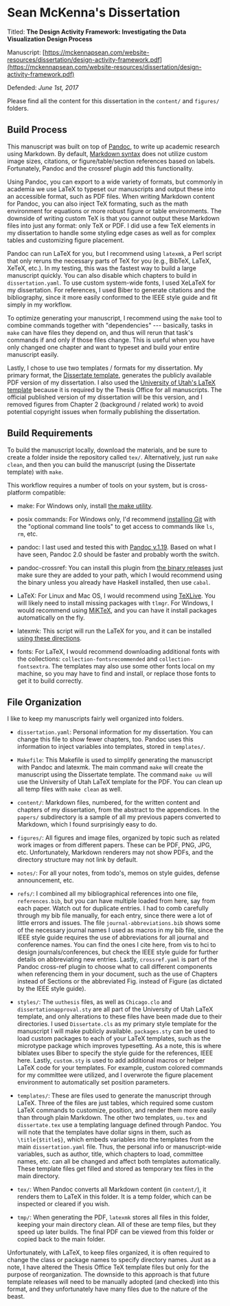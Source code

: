 # Sean McKenna's Dissertation

Titled: **The Design Activity Framework: Investigating the Data Visualization Design Process**


Manuscript: [https://mckennapsean.com/website-resources/dissertation/design-activity-framework.pdf](https://mckennapsean.com/website-resources/dissertation/design-activity-framework.pdf)


Defended: _June 1st, 2017_


Please find all the content for this dissertation in the `content/` and `figures/` folders.



## Build Process

This manuscript was built on top of [Pandoc](https://pandoc.org/), to write up
academic research using Markdown. By default,
[Markdown syntax](https://github.com/adam-p/markdown-here/wiki/Markdown-Cheatsheet)
does not utilize custom image sizes, citations, or figure/table/section
references based on labels. Fortunately, Pandoc and the crossref plugin add this
functionality.


Using Pandoc, you can export to a wide variety of formats, but commonly in
academia we use LaTeX to typeset our manuscripts and output these into an
accessible format, such as PDF files. When writing Markdown content for Pandoc,
you can also inject TeX formating, such as the math environment for equations or
more robust figure or table environments. The downside of writing custom TeX is
that you cannot output these Markdown files into just any format: only TeX or
PDF. I did use a few TeX elements in my dissertation to handle some styling edge
cases as well as for complex tables and customizing figure placement.


Pandoc can run LaTeX for you, but I recommend using `latexmk`, a Perl script
that only reruns the necessary parts of TeX for you (e.g., BibTeX, LaTeX, XeTeX,
etc.). In my testing, this was the fastest way to build a large manuscript
quickly. You can also disable which chapters to build in `dissertation.yaml`. To
use custom system-wide fonts, I used XeLaTeX for my dissertation. For
references, I used Biber to generate citations and the bibliography, since it
more easily conformed to the IEEE style guide and fit simply in my workflow.


To optimize generating your manuscript, I recommend using the `make` tool to
combine commands together with "dependencies" --- basically, tasks in `make` can
have files they depend on, and thus will rerun that task's commands if and only
if those files change. This is useful when you have only changed one chapter and
want to typeset and build your entire manuscript easily.


Lastly, I chose to use two templates / formats for my dissertation. My primary
format, the [Dissertate template](https://github.com/suchow/Dissertate),
generates the publicly available PDF version of my dissertation. I also used the
[University of Utah's LaTeX template](http://ftp.math.utah.edu/pub/uuthesis/)
because it is required by the Thesis Office for all manuscripts. The official
published version of my dissertation will be this version, and I removed figures
from Chapter 2 (background / related work) to avoid potential copyright issues
when formally publishing the dissertation.



## Build Requirements

To build the manuscript locally, download the materials, and be sure to create
a folder inside the repository called `tex/`. Alternatively, just run
`make clean`, and then you can build the manuscript (using the Dissertate
template) with `make`.


This workflow requires a number of tools on your system, but is cross-platform compatible:

- make: For Windows only, install [the make utility](http://gnuwin32.sourceforge.net/packages/make.htm).

- posix commands: For Windows only, I'd recommend [installing Git](https://git-scm.com/download/win) with the "optional command line tools" to get access to commands like `ls`, `rm`, etc.

- pandoc: I last used and tested this with [Pandoc v.1.19](https://github.com/jgm/pandoc/releases/tag/1.19.2.1). Based on what I have seen, Pandoc 2.0 should be faster and probably worth the switch.

- pandoc-crossref: You can install this plugin from [the binary releases](https://github.com/lierdakil/pandoc-crossref/releases) just make sure they are added to your path, which I would recommend using the binary unless you already have Haskell installed, then use `cabal`.

- LaTeX: For Linux and Mac OS, I would recommend using [TeXLive](https://www.tug.org/texlive/acquire-netinstall.html). You will likely need to install missing packages with `tlmgr`. For Windows, I would recommend using [MiKTeX](https://miktex.org/download), and you can have it install packages automatically on the fly.

- latexmk: This script will run the LaTeX for you, and it can be installed [using these directions](http://mg.readthedocs.io/latexmk.html).

- fonts: For LaTeX, I would recommend downloading additional fonts with the collections: `collection-fontsrecommended` and `collection-fontsextra`. The templates may also use some other fonts local on my machine, so you may have to find and install, or replace those fonts to get it to build correctly.



## File Organization

I like to keep my manuscripts fairly well organized into folders.

- `dissertation.yaml`: Personal information for my dissertation. You can change this file to show fewer chapters, too. Pandoc uses this information to inject variables into templates, stored in `templates/`.

- `Makefile`: This Makefile is used to simplify generating the manuscript with Pandoc and latexmk. The main command `make` will create the manuscript using the Dissertate template. The command `make uu` will use the University of Utah LaTeX template for the PDF. You can clean up all temp files with `make clean` as well.

- `content/`: Markdown files, numbered, for the written content and chapters of my dissertation, from the abstract to the appendices. In the `papers/` subdirectory is a sample of all my previous papers converted to Markdown, which I found surprisingly easy to do.

- `figures/`: All figures and image files, organized by topic such as related work images or from different papers. These can be PDF, PNG, JPG, etc. Unfortunately, Markdown renderers may not show PDFs, and the directory structure may not link by default.

- `notes/`: For all your notes, from todo's, memos on style guides, defense announcement, etc.

- `refs/`: I combined all my bibliographical references into one file, `references.bib`, but you can have multiple loaded from here, say from each paper. Watch out for duplicate entries. I had to comb carefully through my bib file manually, for each entry, since there were a lot of little errors and issues. The file `journal-abbreviations.bib` shows some of the necessary journal names I used as macros in my bib file, since the IEEE style guide requires the use of abbreviations for all journal and conference names. You can find the ones I cite here, from vis to hci to design journals/conferences, but check the IEEE style guide for further details on abbreviating new entries. Lastly, `crossref.yaml` is part of the Pandoc cross-ref plugin to choose what to call different components when referencing them in your document, such as the use of Chapters instead of Sections or the abbreviated Fig. instead of Figure (as dictated by the IEEE style guide).

- `styles/`: The `uuthesis` files, as well as `Chicago.clo` and `dissertationapproval.sty` are all part of the University of Utah LaTeX template, and only alterations to these files have been made due to their directories. I used `Dissertate.cls` as my primary style template for the manuscript I will make publicly available. `packages.sty` can be used to load custom packages to each of your LaTeX templates, such as the microtype package which improves typesetting. As a note, this is where biblatex uses Biber to specify the style guide for the references, IEEE here. Lastly, `custom.sty` is used to add additional macros or helper LaTeX code for your templates. For example, custom colored commands for my committee were utilized, and I overwrote the figure placement environment to automatically set position parameters.

- `templates/`: These are files used to generate the manuscript through LaTeX. Three of the files are just tables, which required some custom LaTeX commands to customize, position, and render them more easily than through plain Markdown. The other two templates, `uu.tex` and `dissertate.tex` use a templating language defined through Pandoc. You will note that the templates have dollar signs in them, such as `\title{$title$}`, which embeds variables into the templates from the main `dissertation.yaml` file. Thus, the personal info or manuscript-wide variables, such as author, title, which chapters to load, committee names, etc. can all be changed and affect both templates automatically. These template files get filled and stored as temporary tex files in the main directory.

- `tex/`: When Pandoc converts all Markdown content (in `content/`), it renders them to LaTeX in this folder. It is a temp folder, which can be inspected or cleared if you wish.

- `tmp/`: When generating the PDF, `latexmk` stores all files in this folder, keeping your main directory clean. All of these are temp files, but they speed up later builds. The final PDF can be viewed from this folder or copied back to the main folder.


Unfortunately, with LaTeX, to keep files organized, it is often required to
change the class or package names to specify directory names. Just as a note, I
have altered the Thesis Office TeX template files but only for the purpose of
reorganization. The downside to this approach is that future template releases
will need to be manually adopted (and checked) into this format, and they
unfortunately have many files due to the nature of the beast.
